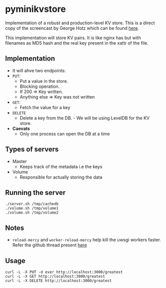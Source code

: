 # pyminikvstore

Implementation of a robust and production-level KV store. This is a direct copy of the screencast by George Hotz which can be found [here](https://www.youtube.com/watch?v=cAFjZ1gXBxc).

This implementation will store KV pairs. It is like nginx has but with filenames as MD5 hash and the real key present in the xattr of the file.

## Implementation

- It will ahve two endpoints:
- `PUT`: 
  - Put a value in the store. 
  - Blocking operation. 
  - If 200 => Key written.
  - Anything else => Key was not written
- `GET`:
  - Fetch the value for a key
- `DELETE`
  -  Delete a key from the DB.  - We will be using LevelDB for the KV store.
- **Caevats**
  - Only one process can open the DB at a time
## Types of servers

- Master
  - Keeps track of the metadata i.e the keys
- Volume
  - Responsible for actually storing the data

## Running the server

```
./server.sh /tmp/cachedb
./volume.sh /tmp/volume1
./volume.sh /tmp/volume2
```

## Notes

- `reload-mercy` and `worker-reload-mercy` help kill the uwsgi workers faster. Refer the github thread present [here](https://github.com/unbit/uwsgi/issues/844#issuecomment-455756013)

## Usage

```
curl -L -X PUT -d ever http://localhost:3000/greatest
curl -L -X GET http://localhost:3000/greatest
curl -L -X DELETE http://localhost:3000/greatest
```
